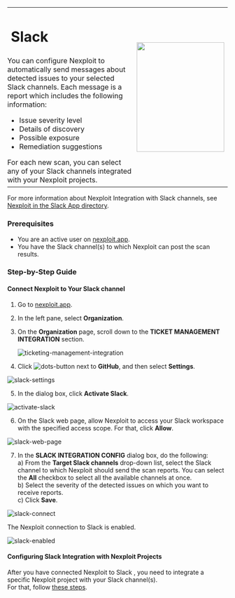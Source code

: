 <table id="integrations" >
  <tr>
    <td width="70%">
      <h1>Slack</h1>
    </td>
    <td width="30%" style="text-align:center" rowspan="3">
      <img src="guide/pipeline-integration/ticketing-systems/integrating-with-nexploit/media/slack/slack-new-logo.png" width="200" height="250"></img>
    </td>
  </tr>
  <tr>
    <td style="text-align:left;vertical-align:text-top;padding:0px">
      You can configure Nexploit to automatically send messages about detected issues to your selected Slack channels. Each message is a report which includes the following information:
      <ul>
        <li>Issue severity level</li>
        <li>Details of discovery</li>
        <li>Possible exposure</li>
        <li>Remediation suggestions </li>
      </ul>
      For each new scan, you can select any of your Slack channels integrated with your Nexploit projects. 
    </td>
  </tr>
  <tr><td></td></tr>
</table>

 For more information about Nexploit Integration with Slack channels, see [Nexploit in the Slack App directory](https://slack.com/apps/APTQSHNES-nexploit).


### Prerequisites

* You are an active user on [nexploit.app](https://nexploit.app/).
* You have the Slack channel(s) to which Nexploit can post the scan results.  

### Step-by-Step Guide

#### Connect Nexploit to Your Slack channel 

1. Go to [nexploit.app](https://nexploit.app).
2. In the left pane, select **Organization**. 
3. On the **Organization** page, scroll down to the **TICKET MANAGEMENT INTEGRATION** section.

    ![ticketing-management-integration](media/azure/ticketing-management-integration.png ':size=60%')

4. Click ![dots-button](media/azure/icon-button.png ':size=2%') next to **GitHub**, and then select **Settings**.

  ![slack-settings](media/slack/slack-settings.png ':size=45%')

5. In the dialog box, click **Activate Slack**.

  ![activate-slack](media/slack/activate-slack.png ':size=45%')

6. On the Slack web page, allow Nexploit to access your Slack workspace with the specified access scope. For that, click **Allow**. 

  ![slack-web-page](media/slack/slack-web-page.png ':size=45%')
    
7. In the **SLACK INTEGRATION CONFIG** dialog box, do the following:<br>
  a) From the **Target Slack channels** drop-down list, select the Slack channel to which Nexploit should send the scan reports.
  You can select the **All** checkbox to select all the available channels at once.<br>
  b) Select the severity of the detected issues on which you want to receive reports.<br>
  c) Click **Save**.

  ![slack-connect](media/slack/slack-connect.png ':size=45%')

  The Nexploit connection to Slack is enabled.

  ![slack-enabled](media/slack/slack-enabled.png ':size=45%')

#### Configuring Slack Integration with Nexploit Projects
After you have connected Nexploit to Slack , you need to integrate a specific Nexploit project with your Slack channel(s).<br> For that, follow [these steps](guide/pipeline-integration/ticketing-systems/adding-to-project/integrating-with-project.md).



